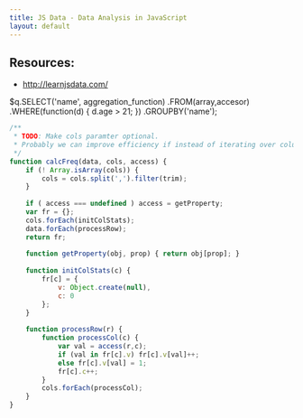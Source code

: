 ```yaml
---
title: JS Data - Data Analysis in JavaScript 
layout: default
---
```


## Resources:

* http://learnjsdata.com/


$q.SELECT('name', aggregation_function)
   .FROM(array,accesor)
   .WHERE(function(d) { d.age > 21; })
   .GROUPBY('name');

   
```javascript
/**
 * TODO: Make cols paramter optional.
 * Probably we can improve efficiency if instead of iterating over columns, generate a function. 
 */
function calcFreq(data, cols, access) {
    if (! Array.isArray(cols)) {
        cols = cols.split(',').filter(trim);
    }
    
    if ( access === undefined ) access = getProperty;
    var fr = {};
    cols.forEach(initColStats);
    data.forEach(processRow);
    return fr;
    
    function getProperty(obj, prop) { return obj[prop]; }
    
    function initColStats(c) {
        fr[c] = {
            v: Object.create(null),
            c: 0
        };
    }
    
    function processRow(r) {
        function processCol(c) {
            var val = access(r,c);
            if (val in fr[c].v) fr[c].v[val]++;
            else fr[c].v[val] = 1;
            fr[c].c++;
        }
        cols.forEach(processCol);
    }
}
```
